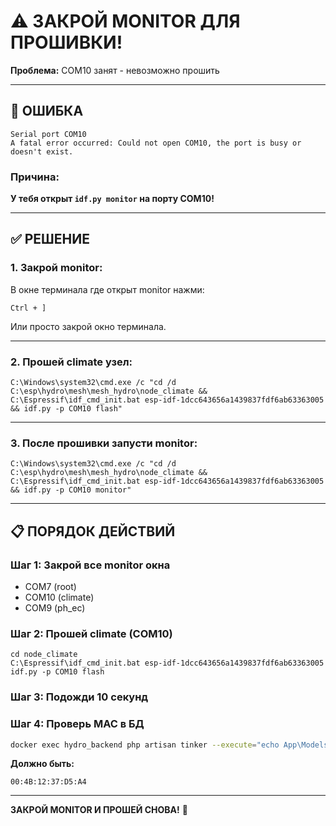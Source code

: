 # ⚠️ ЗАКРОЙ MONITOR ДЛЯ ПРОШИВКИ!

**Проблема:** COM10 занят - невозможно прошить

---

## 🚨 ОШИБКА

```
Serial port COM10
A fatal error occurred: Could not open COM10, the port is busy or doesn't exist.
```

### Причина:
**У тебя открыт `idf.py monitor` на порту COM10!**

---

## ✅ РЕШЕНИЕ

### 1. Закрой monitor:
В окне терминала где открыт monitor нажми:
```
Ctrl + ]
```

Или просто закрой окно терминала.

---

### 2. Прошей climate узел:
```batch
C:\Windows\system32\cmd.exe /c "cd /d C:\esp\hydro\mesh\mesh_hydro\node_climate && C:\Espressif\idf_cmd_init.bat esp-idf-1dcc643656a1439837fdf6ab63363005 && idf.py -p COM10 flash"
```

---

### 3. После прошивки запусти monitor:
```batch
C:\Windows\system32\cmd.exe /c "cd /d C:\esp\hydro\mesh\mesh_hydro\node_climate && C:\Espressif\idf_cmd_init.bat esp-idf-1dcc643656a1439837fdf6ab63363005 && idf.py -p COM10 monitor"
```

---

## 📋 ПОРЯДОК ДЕЙСТВИЙ

### Шаг 1: Закрой все monitor окна
- COM7 (root)
- COM10 (climate)
- COM9 (ph_ec)

### Шаг 2: Прошей climate (COM10)
```batch
cd node_climate
C:\Espressif\idf_cmd_init.bat esp-idf-1dcc643656a1439837fdf6ab63363005
idf.py -p COM10 flash
```

### Шаг 3: Подожди 10 секунд

### Шаг 4: Проверь MAC в БД
```bash
docker exec hydro_backend php artisan tinker --execute="echo App\Models\Node::where('node_id', 'climate_001')->first()->mac_address;"
```

**Должно быть:**
```
00:4B:12:37:D5:A4
```

---

**ЗАКРОЙ MONITOR И ПРОШЕЙ СНОВА!** 🔌

